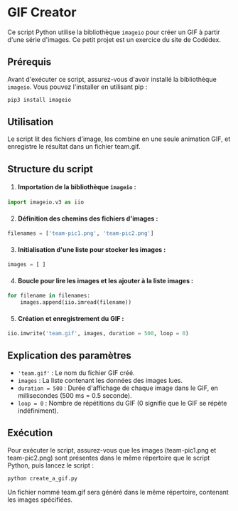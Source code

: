 # GIF Creator

Ce script Python utilise la bibliothèque `imageio` pour créer un GIF à partir d'une série d'images. Ce petit projet est un exercice du site de Codédex.

## Prérequis

Avant d'exécuter ce script, assurez-vous d'avoir installé la bibliothèque `imageio`. Vous pouvez l'installer en utilisant pip :

```bash
pip3 install imageio
```
## Utilisation

Le script lit des fichiers d'image, les combine en une seule animation GIF, et enregistre le résultat dans un fichier team.gif.

## Structure du script

1. #### Importation de la bibliothèque `imageio` :

```python
import imageio.v3 as iio
```
2. #### Définition des chemins des fichiers d'images :

```python
filenames = ['team-pic1.png', 'team-pic2.png']
```
3. #### Initialisation d'une liste pour stocker les images :

```python
images = [ ]
```
4. #### Boucle pour lire les images et les ajouter à la liste images :

```python
for filename in filenames:
    images.append(iio.imread(filename))
```
5. #### Création et enregistrement du GIF :

```python
iio.imwrite('team.gif', images, duration = 500, loop = 0)
```
## Explication des paramètres

+ `'team.gif'` : Le nom du fichier GIF créé.
+ `images` : La liste contenant les données des images lues.
+ `duration = 500` : Durée d'affichage de chaque image dans le GIF, en millisecondes (500 ms = 0.5 seconde).
+ `loop = 0` : Nombre de répétitions du GIF (0 signifie que le GIF se répète indéfiniment).

## Exécution

Pour exécuter le script, assurez-vous que les images (team-pic1.png et team-pic2.png) sont présentes dans le même répertoire que le script Python, puis lancez le script :

```bash
python create_a_gif.py
```
Un fichier nommé team.gif sera généré dans le même répertoire, contenant les images spécifiées.
